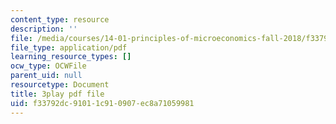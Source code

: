 ```yaml
---
content_type: resource
description: ''
file: /media/courses/14-01-principles-of-microeconomics-fall-2018/f33792dc91011c910907ec8a71059981_BUnUOv_INyM.pdf
file_type: application/pdf
learning_resource_types: []
ocw_type: OCWFile
parent_uid: null
resourcetype: Document
title: 3play pdf file
uid: f33792dc-9101-1c91-0907-ec8a71059981
---
```

